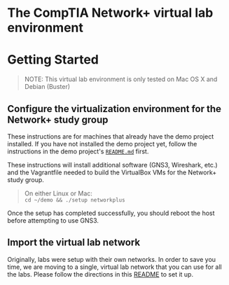 # The CompTIA Network+ virtual lab environment

# Getting Started
> NOTE: This virtual lab environment is only tested on Mac OS X and Debian (Buster)

## Configure the virtualization environment for the Network+ study group
These instructions are for machines that already have the demo project installed.  If you have not installed the demo project yet, follow the instructions in the demo project's [```README.md```](https://github.com/dmbrownlee/demo/blob/release/README.md) first.

These instructions will install additional software (GNS3, Wireshark, etc.) and the Vagrantfile needed to build the VirtualBox VMs for the Network+ study group.

> On either Linux or Mac:  
> ```cd ~/demo && ./setup networkplus```  

Once the setup has completed successfully, you should reboot the host before attempting to use GNS3.

## Import the virtual lab network
Originally, labs were setup with their own networks.  In order to save you time, we are moving to a single, virtual lab network that you can use for all the labs.  Please follow the directions in this [README](https://github.com/dmbrownlee/demo/blob/release/networkplus/labfiles/README.md) to set it up.
